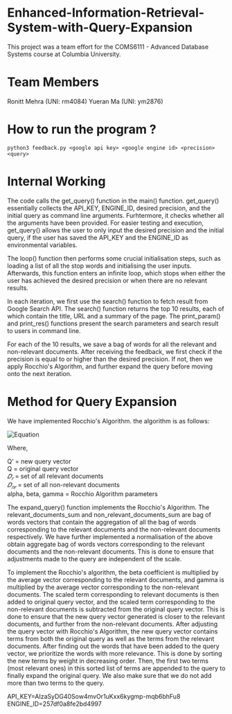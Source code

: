 # Enhanced-Information-Retrieval-System-with-Query-Expansion

This project was a team effort for the COMS6111 - Advanced Database Systems course at Columbia University.

# Team Members
Ronitt Mehra (UNI: rm4084) 
Yueran Ma (UNI: ym2876)

# How to run the program ?

`python3 feedback.py <google api key> <google engine id> <precision> <query>`

# Internal Working
The code calls the get_query() function in the main() function. get_query() essentially collects the API_KEY, ENGINE_ID, desired precision, and the initial query as command line arguments. Furhtermore, it checks whether all the arguments have been provided. For easier testing and execution, get_query() allows the user to only input the desired precision and the initial query, if the user has saved the API_KEY and the ENGINE_ID as environmental variables.

The loop() function then performs some crucial initialisation steps, such as loading a list of all the stop words and initialising the user inputs. Afterwards, this function enters an infinite loop, which stops when either the user has achieved the desired precision or when there are no relevant results.

In each iteration, we first use the search() function to fetch result from Google Search API. The search() function returns the top 10 results, each of which contain the title, URL and a summary of the page. The print_param() and print_res() functions present the search parameters and search result to users in command line.

For each of the 10 results, we save a bag of words for all the relevant and non-relevant documents. After receiving the feedback, we first check if the precision is equal to or higher than the desired precision. If not, then we apply Rocchio's Algorithm, and further expand the query before moving onto the next iteration.

# Method for Query Expansion

We have implemented Rocchio's Algorithm. the algorithm is as follows:

![Equation](https://latex.codecogs.com/svg.latex?\color{White}Q'=alpha*Q&plus;\frac{beta}{|D_r|}*\left(\sum_{d_j\in&space;D_r}d_j\right)-\frac{gamma}{|D_{nr}|}*\left(\sum_{d_j\in&space;D_{nr}}d_j\right))

Where, 

Q’ = new query vector <br>
Q = original query vector <br>
$𝐷_𝑟$ = set of all relevant documents <br>
$𝐷_{𝑛𝑟}$ = set of all non-relevant documents <br>
alpha, beta, gamma = Rocchio Algorithm parameters

The expand_query() function implements the Rocchio's Algorithm.
The relevant_documents_sum and non_relevant_documents_sum are bag of words vectors that contain the aggregation of all the bag of words corresponding to the relevant documents and the non-relevant documents respectively. We have further implemented a normalisation of the above obtain aggregate bag of words vectors corresponding to the relevant documents and the non-relevant documents. This is done to ensure that adjustments made to the query are independent of the scale.

To implement the Rocchio's algorithm, the beta coefficient is multiplied by the average vector corresponding to the relevant documents, and gamma is multiplied by the average vector corresponding to the non-relevant documents. The scaled term corresponding to relevant documents is then added to original query vector, and the scaled term corresponding to the non-relevant documents is subtracted from the original query vector. This is done to ensure that the new query vector generated is closer to the relevant documents, and further from the non-relevant documents.
After adjusting the query vector with Rocchio's Algorithm, the new query vector contains terms from both the original query as well as the terms from the relevant documents. After finding out the words that have been added to the query vector, we prioritize the words with more relevance. This is done by sorting the new terms by weight in decreasing order.
Then, the first two terms (most relevant ones) in this sorted list of terms are appended to the query to finally expand the original query. We also make sure that we do not add more than two terms to the query.

API_KEY=AIzaSyDG40Sow4mvOr1uKxx6kygmp-mqb6bhFu8 <br>
ENGINE_ID=257df0a8fe2bd4997


